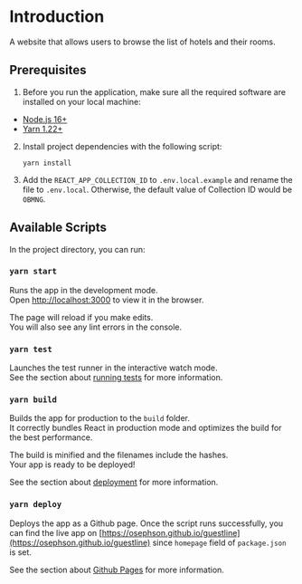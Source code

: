 # Introduction

A website that allows users to browse the list of hotels and their rooms.

## Prerequisites

1. Before you run the application, make sure all the required software are installed on your local machine:

- [Node.js 16+](https://nodejs.org/en)
- [Yarn 1.22+](https://classic.yarnpkg.com/en/)

2. Install project dependencies with the following script:

   ```shell
   yarn install
   ```

3. Add the `REACT_APP_COLLECTION_ID` to `.env.local.example` and rename the file to `.env.local`. Otherwise, the default value of Collection ID would be `OBMNG`.

## Available Scripts

In the project directory, you can run:

### `yarn start`

Runs the app in the development mode.\
Open [http://localhost:3000](http://localhost:3000) to view it in the browser.

The page will reload if you make edits.\
You will also see any lint errors in the console.

### `yarn test`

Launches the test runner in the interactive watch mode.\
See the section about [running tests](https://facebook.github.io/create-react-app/docs/running-tests) for more information.

### `yarn build`

Builds the app for production to the `build` folder.\
It correctly bundles React in production mode and optimizes the build for the best performance.

The build is minified and the filenames include the hashes.\
Your app is ready to be deployed!

See the section about [deployment](https://facebook.github.io/create-react-app/docs/deployment) for more information.

### `yarn deploy`

Deploys the app as a Github page. Once the script runs successfully, you can find the live app on [https://osephson.github.io/guestline](https://osephson.github.io/guestline) since `homepage` field of `package.json` is set.

See the section about [Github Pages](https://create-react-app.dev/docs/deployment/#github-pages) for more information.
